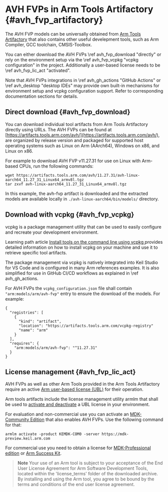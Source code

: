 # AVH FVPs in Arm Tools Artifactory {#avh_fvp_artifactory}

The AVH FVP models can be universally obtained from [Arm Tools Artifactory](https://www.keil.arm.com/artifacts/) that also contains other useful develepment tools, such as Arm Compiler, GCC toolchain, CMSIS-Toolbox.

You can either download the AVH FVPs \ref avh_fvp_download "directly" or rely on the environment setup via the \ref avh_fvp_vcpkg "vcpkg configuration" in the project. Additionally a user-based license needs to be \ref avh_fvp_lic_act "activated".

Note that AVH FVPs integrations in \ref avh_gh_actions "GitHub Actions" or \ref avh_desktop "desktop IDEs" may provide own built-in mechanisms for environment setup and vcpkg configuration support. Refer to corresponding documentation sections for details.

## Direct download {#avh_fvp_download}

You can download individual tool artifacts from Arm Tools Artifactory directly using URLs. The AVH FVPs can be found at [https://artifacts.tools.arm.com/avh/](https://artifacts.tools.arm.com/avh/), are organized by release version and packaged for supported host operating systems such as Linux on Arm (AArch64), Windows on x86, and Linux on x86.

For example to download AVH FVP v11.27.31 for use on Linux with Arm-based CPUs, run the following commands:

```
wget https://artifacts.tools.arm.com/avh/11.27.31/avh-linux-aarch64_11.27_31_Linux64_armv8l.tgz
tar zxvf avh-linux-aarch64_11.27_31_Linux64_armv8l.tgz
```

In this example, the avh-fvp artifact is downloaded and the extracted models are available locally in `./avh-linux-aarch64/bin/models/` directory.

## Download with vcpkg {#avh_fvp_vcpkg}

vcpkg is a package management utility that can be used to easily configure and recreate your development environment.

Learning path article [Install tools on the command line using vcpkg
](https://learn.arm.com/learning-paths/microcontrollers/vcpkg-tool-installation/) provides detailed information on how to install vcpkg on your machine and use it to retrieve specific tool artifacts.

The package management via vcpkg is natively integrated into Keil Studio for VS Code and is configured in many Arm references examples. It is also simplified for use in GitHub CI/CD workflows as explained in \ref avh_gh_actions.

For AVH FVPs the `vcpkg_configuration.json` file shall contain `"arm:models/arm/avh-fvp"` entry to ensure the download of the models. For example:

```
{
  "registries": [
    {
      "kind": "artifact",
      "location": "https://artifacts.tools.arm.com/vcpkg-registry"
      "name": "arm"
    }
  ],
  "requires": {
    "arm:models/arm/avh-fvp": "^11.27.31"
  }
}
```

## License management {#avh_fvp_lic_act}

AVH FVPs as well as other Arm Tools provided in the Arm Tools Artifactory require an active [Arm user-based license (UBL)](https://developer.arm.com/Tools%20and%20Software/User-based%20Licensing) for their operation.

Arm tools artifacts include the license management utility armlm that shall be used to [activate and deactivate](https://developer.arm.com/documentation/102516/1-3/Activate-and-deactivate-your-product-license) a UBL license in your environment.

For evaluation and non-commercial use you can activate an [MDK-Community Edition](https://www.keil.arm.com/keil-mdk/#mdk-v6-editions) that also enables AVH FVPs. Use the following command for that:

```
armlm activate -product KEMDK-COM0 -server https://mdk-preview.keil.arm.com
```

For commercial use you need to obtain a license for [MDK-Professional edition](https://www.keil.arm.com/keil-mdk/#mdk-v6-editions) or [Arm Success Kit](https://www.arm.com/products/development-tools/success-kits).

> **Note**
> Your use of an Arm tool is subject to your acceptance of the End User License Agreement for Arm Software Development Tools, located within the 'license_terms' folder of the downloaded archive. By installing and using the Arm tool, you agree to be bound by the terms and conditions of the end user license agreement.
